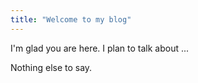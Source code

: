```yaml
---
title: "Welcome to my blog"
---
```


I'm glad you are here. I plan to talk about ...

Nothing else to say.
